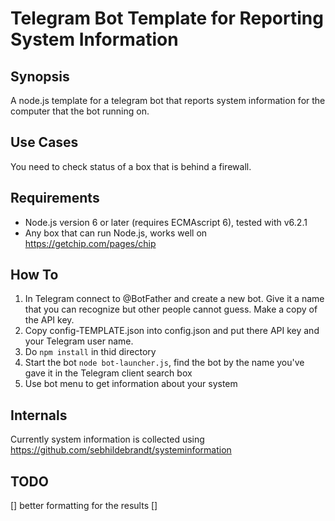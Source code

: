# Telegram Bot Template for Reporting System Information

## Synopsis

A node.js template for a telegram bot that reports system information for the computer that the bot running on.

## Use Cases

You need to check status of a box that is behind a firewall.

## Requirements

* Node.js version 6 or later (requires ECMAscript 6), tested with v6.2.1
* Any box that can run Node.js, works well on https://getchip.com/pages/chip

## How To

1.  In Telegram connect to @BotFather and create a new bot.  Give it a name that you can recognize but other people cannot guess.  Make a copy of the API key.
2.  Copy config-TEMPLATE.json into config.json and put there API key and your Telegram user name.
3.  Do ```npm install``` in thid directory
4.  Start the bot ```node bot-launcher.js```, find the bot by the name you've gave it in the Telegram client search box
5.  Use bot menu to get information about your system

## Internals

Currently system information is collected using https://github.com/sebhildebrandt/systeminformation

## TODO

[] better formatting for the results
[]
